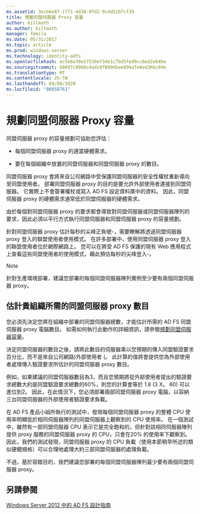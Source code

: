 ```yaml
---
ms.assetid: 3ecb6e87-17f1-4d38-97d2-9c4d52b7cf39
title: 規劃同盟伺服器 Proxy 容量
author: billmath
ms.author: billmath
manager: femila
ms.date: 05/31/2017
ms.topic: article
ms.prod: windows-server
ms.technology: identity-adfs
ms.openlocfilehash: ec5b6e39e57539ef3de1c7bd5fed9cc8ed2e64be
ms.sourcegitcommit: b00d7c8968c4adc8f699dbee694afe6ed36bc9de
ms.translationtype: MT
ms.contentlocale: zh-TW
ms.lasthandoff: 04/08/2020
ms.locfileid: "80858761"
---
```

# <a name="planning-for-federation-server-proxy-capacity"></a>規劃同盟伺服器 Proxy 容量

同盟伺服器 proxy 的容量規劃可協助您評估：  
  
-   每個同盟伺服器 proxy 的適當硬體需求。  
  
-   要在每個組織中放置的同盟伺服器和同盟伺服器 proxy 的數目。  
  
同盟伺服器 proxy 會將來自公司網路中受保護同盟伺服器的安全性權杖重新導向至同盟使用者。 部署同盟伺服器 proxy 的目的是要允許外部使用者連接到同盟伺服器。 它實際上不會簽署權杖或寫入 AD FS 設定資料庫中的資料。 因此，同盟伺服器 proxy 的硬體需求通常低於同盟伺服器的硬體需求。  
  
由於每個對同盟伺服器 proxy 的要求都會導致對同盟伺服器或同盟伺服器陣列的要求，因此必須以平行方式執行同盟伺服器和同盟伺服器 proxy 的容量規劃。  
  
針對同盟伺服器 proxy 估計每秒的尖峰正負號\-，需要瞭解將透過同盟伺服器 proxy 登入的聯盟使用者使用模式。 在許多部署中，使用同盟伺服器 proxy 登入的聯盟使用者位於網際網路上。 您可以在將受 AD FS 保護的現有 Web 應用程式上查看這些同盟使用者的使用模式，藉此預估每秒的尖峰登入\-。  
  
> [!NOTE]  
> 針對生產環境部署，建議您部署的每個同盟伺服器陣列實例至少要有兩個同盟伺服器 proxy。  
  
## <a name="estimate-the-number-of-federation-server-proxies-required-for-your-organization"></a>估計貴組織所需的同盟伺服器 proxy 數目  
您必須先決定您將在組織中部署的同盟伺服器總數，才能估計所需的 AD FS 同盟伺服器 proxy 電腦數目。 如需如何執行此動作的詳細資訊，請參閱[規劃同盟伺服器容量](Planning-for-Federation-Server-Capacity.md)。  
  
決定同盟伺服器的數目之後，請將此數目的伺服器乘以您預期的傳入同盟驗證要求百分比，而不是來自公司網路\)外部使用者 \(。 此計算的值將會提供您為外部使用者處理傳入驗證要求所估計的同盟伺服器 proxy 數目。  
  
例如，如果建議的同盟伺服器數目為3，而且您預期將從外部使用者提出的驗證要求總數大約是同盟驗證要求總數的60%，則您的計算會等於 1.8 \(3 X。 60\) 可以進位到2。  因此，在此情況下，您必須部署兩部同盟伺服器 proxy 電腦，以容納三台同盟伺服器的外部使用者驗證要求負載。  
  
在 AD FS 產品小組所執行的測試中，發現每個同盟伺服器 proxy 的整體 CPU 使用率明顯低於相同伺服器陣列的同盟伺服器上觀察到的 CPU 使用率。  在一個測試中，雖然有一部同盟伺服器 CPU 表示它是完全飽和的，但針對該相同伺服器陣列提供 proxy 服務的同盟伺服器 proxy 的 CPU，只會在20% 的使用率下觀察到。 因此，我們的測試發現，同盟伺服器 proxy 的 CPU 負載（使用本節稍早所述的類似硬體規格）可以合理地處理大約三部同盟伺服器的處理負載。  
  
不過，基於容錯目的，我們建議您部署的每個同盟伺服器陣列最少要有兩個同盟伺服器 proxy。  
  
## <a name="see-also"></a>另請參閱
[Windows Server 2012 中的 AD FS 設計指南](AD-FS-Design-Guide-in-Windows-Server-2012.md)
